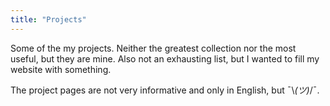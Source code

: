 ```yaml
---
title: "Projects"
---
```


Some of the my projects.
Neither the greatest collection nor the most useful, but they are mine.
Also not an exhausting list, but I wanted to fill my website with something.

The project pages are not very informative and only in English, but ¯\\_(ツ)_/¯.


